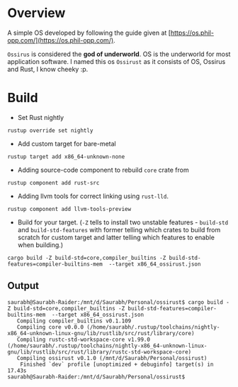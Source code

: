 # Overview
A simple OS developed by following the guide given at [https://os.phil-opp.com/](https://os.phil-opp.com/).

`Ossirus` is considered the **god of underworld**. OS is the underworld for most application software. I named this os `Ossirust` as it consists of OS, Ossirus and Rust, I know cheeky :p.

# Build
- Set Rust nightly
```
rustup override set nightly
```
- Add custom target for bare-metal
```
rustup target add x86_64-unknown-none
```
- Adding source-code component to rebuild `core` crate from
```
rustup component add rust-src
```
- Adding llvm tools for correct linking using `rust-lld`.
```
rustup component add llvm-tools-preview
```
- Build for your target. (`-Z` tells to install two unstable features - `build-std` and `build-std-features` with former telling which crates to build from scratch for custom target and latter telling which features to enable when building.)
```
cargo build -Z build-std=core,compiler_builtins -Z build-std-features=compiler-builtins-mem  --target x86_64_ossirust.json 
```

## Output
```
saurabh@Saurabh-Raider:/mnt/d/Saurabh/Personal/ossirust$ cargo build -Z build-std=core,compiler_builtins -Z build-std-features=compiler-builtins-mem  --target x86_64_ossirust.json 
   Compiling compiler_builtins v0.1.109
   Compiling core v0.0.0 (/home/saurabh/.rustup/toolchains/nightly-x86_64-unknown-linux-gnu/lib/rustlib/src/rust/library/core)
   Compiling rustc-std-workspace-core v1.99.0 (/home/saurabh/.rustup/toolchains/nightly-x86_64-unknown-linux-gnu/lib/rustlib/src/rust/library/rustc-std-workspace-core)
   Compiling ossirust v0.1.0 (/mnt/d/Saurabh/Personal/ossirust)
    Finished `dev` profile [unoptimized + debuginfo] target(s) in 17.43s
saurabh@Saurabh-Raider:/mnt/d/Saurabh/Personal/ossirust$ 
```